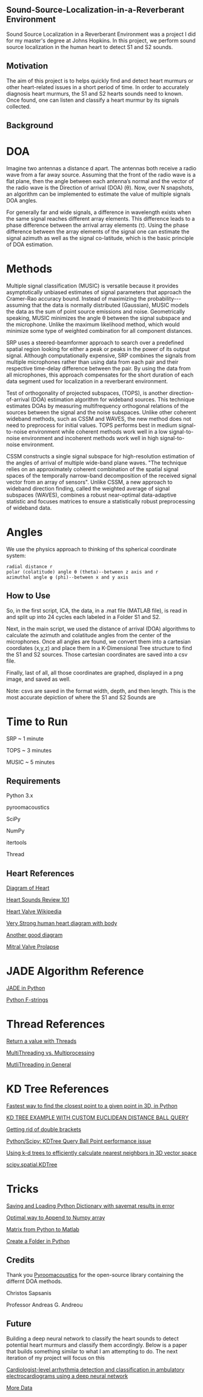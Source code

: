 ## Sound-Source-Localization-in-a-Reverberant Environment

Sound Source Localization in a Reverberant Environment was a project I did for my master's degree at Johns Hopkins. In this project, we perform sound source localization in the human heart to detect S1 and S2 sounds. 

## Motivation

The aim of this project is to helps quickly find and detect heart murmurs or other heart-related issues in a short period of time. In order to accurately diagnosis heart murmurs, the S1 and S2 hearts sounds need to known. Once found, one can listen and classify a heart murmur by its signals collected.


## Background

# DOA

Imagine two antennas a distance d apart. The antennas both receive a radio wave from a far away source. Assuming that the front of the radio wave is a flat plane, then the angle between each antenna’s normal and the vector of the radio wave is the Direction of arrival (DOA) (θ). Now, over N snapshots, an algorithm can be implemented to estimate the value of multiple signals DOA angles.

For generally far and wide signals, a difference in wavelength exists when the  same  signal reaches different array elements. This difference leads to a phase difference between the arrival array elements (τ). Using the phase difference between the array elements of the signal one can estimate the signal azimuth as well as the signal co-latitude, which is the basic principle of DOA estimation.

# Methods

Multiple signal classification (MUSIC) is versatile because it provides asymptotically unbiased estimates of signal parameters that approach the Cramer-Rao accuracy bound. Instead of maximizing the probability---assuming that the data is normally distributed (Gaussian), MUSIC models the data as the sum of point source emissions and noise. Geometrically speaking, MUSIC minimizes the angle θ between the signal subspace and the microphone. Unlike the maximum likelihood method, which would minimize some type of weighted combination for all component distances.

SRP uses a steered-beamformer approach to search over a predefined spatial region looking for either a peak or peaks in the power of its output signal. Although computationally expensive, SRP combines the signals from multiple microphones rather than using data from each pair and their respective time-delay difference between the pair. By using the data from all microphones, this approach compensates for the short duration of each data segment used for localization in a reverberant environment.

Test of orthogonality of projected subspaces, (TOPS), is another direction-of-arrival (DOA) estimation algorithm for wideband sources. This technique estimates DOAs by measuring multifrequency orthogonal relations of the sources between the signal and the noise subspaces. Unlike other coherent wideband methods, such as CSSM and WAVES, the new method does not need to preprocess for initial values. TOPS performs best in medium signal-to-noise environment while coherent methods work well in a low signal-to-noise environment and incoherent methods work well in high signal-to-noise environment.


CSSM constructs a single signal subspace for high-resolution estimation of the angles of arrival of multiple wide-band plane waves. "The technique relies on an approximately coherent combination of the spatial signal spaces of the temporally narrow-band decomposition of the received signal vector from an array of sensors". Unlike CSSM, a new approach to wideband direction finding, called the weighted average of signal subspaces (WAVES), combines a robust near-optimal data-adaptive statistic and focuses matrices to ensure a statistically robust preprocessing of wideband data.

# Angles

We use the physics approach to thinking of ths spherical coordinate system:

	radial distance r 
	polar (colatitude) angle θ (theta)--between z axis and r 
	azimuthal angle φ (phi)--between x and y axis

## How to Use

So, in the first script, ICA, the data, in a .mat file (MATLAB file), is read in and split up into 24 cycles each labeled in a Folder S1 and S2. 

Next, in the main script, we used the distance of arrival (DOA) algorithms to calculate the azimuth and colatitude angles from the center of the microphones. Once all angles are found, we convert them into a cartesian coordiates (x,y,z) and place them in a K-Dimensional Tree structure to find the S1 and S2 sources. Those cartesian coordinates are saved into a csv file. 

Finally, last of all, all those coordinates are graphed, displayed in a png image, and saved as well. 

Note: csvs are saved in the format width, depth, and then length. This is the most accurate depiction of where the S1 and S2 Sounds are

# Time to Run

SRP ~ 1 minute

TOPS ~ 3 minutes

MUSIC ~ 5 minutes


## Requirements

Python 3.x

pyroomacoustics

SciPy

NumPy

itertools

Thread

## Heart References

[Diagram of Heart](https://en.wikipedia.org/wiki/Pulmonary_valve#/media/File:Diagram_of_the_human_heart_(cropped).svg)

[Heart Sounds Review 101](https://www.healio.com/cardiology/learn-the-heart/cardiology-review/topic-reviews/heart-sounds)

[Heart Valve Wikipedia](https://en.wikipedia.org/wiki/Heart_valve)

[Very Strong human heart diagram with body](http://www.stethographics.com/heart/main/sites.htm)

[Another good diagram](https://www.google.com/search?q=heart+sound+locations&client=ubuntu&hs=1Go&channel=fs&tbm=isch&source=iu&ictx=1&fir=s559O9wHQ3RQ1M%253A%252CEj2EttfwJrRmzM%252C_&vet=1&usg=AI4_-kQ8ZFczzM9SsLvrI_Pm2fgmukBxgw&sa=X&ved=2ahUKEwiW27Gy27riAhUSy1kKHfTtCZIQ9QEwD3oECAgQDg#imgrc=v_gPbPh7ZpAvfM:&vet=1)

[Mitral Valve Prolapse](https://www.webmd.com/heart/mitral-valve-prolapse-symptoms-causes-and-treatment#1)


# JADE Algorithm Reference

[JADE in Python](https://github.com/bregmanstudio/cseparate/blob/master/cjade.py)

[Python F-strings](https://realpython.com/python-f-strings/)

# Thread References

[Return a value with Threads](https://stackoverflow.com/questions/6893968/how-to-get-the-return-value-from-a-thread-in-python/6894023#6894023)

[MultiThreading vs. Multiprocessing](https://stackoverflow.com/questions/3044580/multiprocessing-vs-threading-python)

[MutliThreading in General](https://www.geeksforgeeks.org/multithreading-python-set-1/)

# KD Tree References

[Fastest way to find the closest point to a given point in 3D, in Python](https://stackoverflow.com/questions/2641206/fastest-way-to-find-the-closest-point-to-a-given-point-in-3d-in-python?rq=1)

[KD TREE EXAMPLE WITH CUSTOM EUCLIDEAN DISTANCE BALL QUERY](http://code.activestate.com/recipes/578434-a-simple-kd-tree-example-with-custom-euclidean-dis/)

[Getting rid of double brackets](https://www.quora.com/How-can-I-convert-the-list-1-2-3-into-1-2-3-in-Python-Basically-I-want-the-list-to-be-flattened)

[Python/Scipy: KDTree Query Ball Point performance issue](https://stackoverflow.com/questions/43136142/python-scipy-kdtree-query-ball-point-performance-issue)

[Using k-d trees to efficiently calculate nearest neighbors in 3D vector space](https://blog.krum.io/k-d-trees/)

[scipy.spatial.KDTree](https://docs.scipy.org/doc/scipy-0.14.0/reference/generated/scipy.spatial.KDTree.html#scipy.spatial.KDTree) 

# Tricks

[Saving and Loading Python Dictionary with savemat results in error](https://stackoverflow.com/questions/9232751/saving-and-loading-python-dict-with-savemat-results-in-error)

[Optimal way to Append to Numpy array](https://stackoverflow.com/questions/25649788/optimal-way-to-append-to-numpy-array)

[Matrix from Python to Matlab](https://stackoverflow.com/questions/1095265/matrix-from-python-to-matlab)

[Create a Folder in Python](https://gist.github.com/keithweaver/562d3caa8650eefe7f84fa074e9ca949)

## Credits

Thank you [Pyroomacoustics](https://github.com/LCAV/pyroomacoustics) for the open-source library containing the differnt DOA methods. 

Christos Sapsanis 

Professor Andreas G. Andreou

## Future
Building a deep neural network to classify the heart sounds to detect potential heart murmurs and classify them accordingly. Below is a paper that builds something similar to what I am attempting to do. The next iteration of my project will focus on this

[Cardiologist-level arrhythmia detection and classification in ambulatory electrocardiograms using a deep neural network](https://stanfordmlgroup.github.io/projects/ecg2/)

[More Data](https://irhythm.github.io/cardiol_test_set/)
